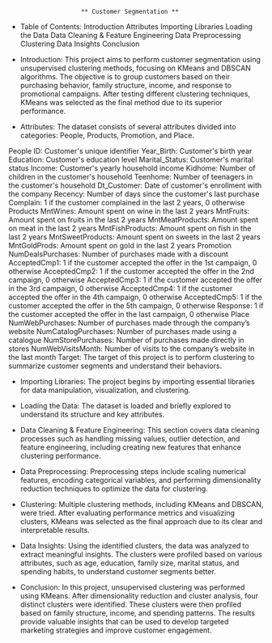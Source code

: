 						** Customer Segmentation **
- Table of Contents:
	Introduction
	Attributes
	Importing Libraries
	Loading the Data
	Data Cleaning & Feature Engineering
	Data Preprocessing
	Clustering
	Data Insights
	Conclusion

- Introduction:
This project aims to perform customer segmentation using unsupervised clustering methods, focusing on KMeans and DBSCAN algorithms. The objective is to group customers based on their purchasing behavior, family structure, income, and response to promotional campaigns. After testing different clustering techniques, KMeans was selected as the final method due to its superior performance.

- Attributes:
The dataset consists of several attributes divided into categories: People, Products, Promotion, and Place.

People
	ID: Customer's unique identifier
	Year_Birth: Customer's birth year
	Education: Customer's education level
	Marital_Status: Customer's marital status
	Income: Customer's yearly household income
	Kidhome: Number of children in the customer's household
	Teenhome: Number of teenagers in the customer's household
	Dt_Customer: Date of customer's enrollment with the company
	Recency: Number of days since the customer's last purchase
	Complain: 1 if the customer complained in the last 2 years, 0 otherwise
	Products
	MntWines: Amount spent on wine in the last 2 years
	MntFruits: Amount spent on fruits in the last 2 years
	MntMeatProducts: Amount spent on meat in the last 2 years
	MntFishProducts: Amount spent on fish in the last 2 years
	MntSweetProducts: Amount spent on sweets in the last 2 years
	MntGoldProds: Amount spent on gold in the last 2 years
Promotion
	NumDealsPurchases: Number of purchases made with a discount
	AcceptedCmp1: 1 if the customer accepted the offer in the 1st campaign, 0 otherwise
	AcceptedCmp2: 1 if the customer accepted the offer in the 2nd campaign, 0 otherwise
	AcceptedCmp3: 1 if the customer accepted the offer in the 3rd campaign, 0 otherwise
	AcceptedCmp4: 1 if the customer accepted the offer in the 4th campaign, 0 otherwise
	AcceptedCmp5: 1 if the customer accepted the offer in the 5th campaign, 0 otherwise
	Response: 1 if the customer accepted the offer in the last campaign, 0 otherwise
Place
	NumWebPurchases: Number of purchases made through the company’s website
	NumCatalogPurchases: Number of purchases made using a catalogue
	NumStorePurchases: Number of purchases made directly in stores
	NumWebVisitsMonth: Number of visits to the company’s website in the last month
Target:
The target of this project is to perform clustering to summarize customer segments and understand their behaviors.

- Importing Libraries:
The project begins by importing essential libraries for data manipulation, visualization, and clustering.

- Loading the Data:
The dataset is loaded and briefly explored to understand its structure and key attributes.

- Data Cleaning & Feature Engineering:
This section covers data cleaning processes such as handling missing values, outlier detection, and feature engineering, including creating new features that enhance clustering performance.

- Data Preprocessing:
Preprocessing steps include scaling numerical features, encoding categorical variables, and performing dimensionality reduction techniques to optimize the data for clustering.

- Clustering:
Multiple clustering methods, including KMeans and DBSCAN, were tried. After evaluating performance metrics and visualizing clusters, KMeans was selected as the final approach due to its clear and interpretable results.

- Data Insights:
Using the identified clusters, the data was analyzed to extract meaningful insights. The clusters were profiled based on various attributes, such as age, education, family size, marital status, and spending habits, to understand customer segments better.

- Conclusion:
In this project, unsupervised clustering was performed using KMeans. After dimensionality reduction and cluster analysis, four distinct clusters were identified. These clusters were then profiled based on family structure, income, and spending patterns. The results provide valuable insights that can be used to develop targeted marketing strategies and improve customer engagement.
